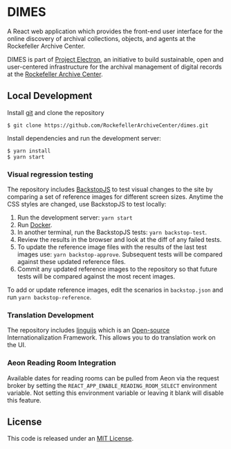 # DIMES

A React web application which provides the front-end user interface for the online discovery of archival collections, objects, and agents at the Rockefeller Archive Center.

DIMES is part of [Project Electron](https://github.com/RockefellerArchiveCenter/project_electron), an initiative to build sustainable, open and user-centered infrastructure for the archival management of digital records at the [Rockefeller Archive Center](http://rockarch.org/).

## Local Development

Install [git](https://git-scm.com/) and clone the repository

    $ git clone https://github.com/RockefellerArchiveCenter/dimes.git

Install dependencies and run the development server:

    $ yarn install
    $ yarn start

### Visual regression testing

The repository includes [BackstopJS](https://github.com/garris/BackstopJS) to test visual changes to the site by comparing a set of reference images for different screen sizes. Anytime the CSS styles are changed, use BackstopJS to test locally:

1. Run the development server: `yarn start`
2. Run [Docker](https://www.docker.com/).
3. In another terminal, run the BackstopJS tests: `yarn backstop-test`.
4. Review the results in the browser and look at the diff of any failed tests.
5. To update the reference image files with the results of the last test images use: `yarn backstop-approve`. Subsequent tests will be compared against these updated reference files.
6. Commit any updated reference images to the repository so that future tests will be compared against the most recent images.

To add or update reference images, edit the scenarios in `backstop.json` and run `yarn backstop-reference`.

### Translation Development

The repository includes [linguijs](https://lingui.dev/) which is an [Open-source](https://github.com/lingui/js-lingui) Internationalization Framework.  This allows you to do translation work on the UI.

### Aeon Reading Room Integration

Available dates for reading rooms can be pulled from Aeon via the request broker by setting the `REACT_APP_ENABLE_READING_ROOM_SELECT` environment variable. Not setting this environment variable or leaving it blank will disable this feature.

## License

This code is released under an [MIT License](LICENSE).
